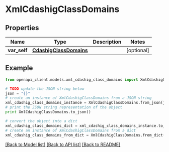 # XmlCdashigClassDomains


## Properties
Name | Type | Description | Notes
------------ | ------------- | ------------- | -------------
**var_self** | [**CdashigClassDomains**](CdashigClassDomains.md) |  | [optional] 

## Example

```python
from openapi_client.models.xml_cdashig_class_domains import XmlCdashigClassDomains

# TODO update the JSON string below
json = "{}"
# create an instance of XmlCdashigClassDomains from a JSON string
xml_cdashig_class_domains_instance = XmlCdashigClassDomains.from_json(json)
# print the JSON string representation of the object
print XmlCdashigClassDomains.to_json()

# convert the object into a dict
xml_cdashig_class_domains_dict = xml_cdashig_class_domains_instance.to_dict()
# create an instance of XmlCdashigClassDomains from a dict
xml_cdashig_class_domains_from_dict = XmlCdashigClassDomains.from_dict(xml_cdashig_class_domains_dict)
```
[[Back to Model list]](../README.md#documentation-for-models) [[Back to API list]](../README.md#documentation-for-api-endpoints) [[Back to README]](../README.md)



